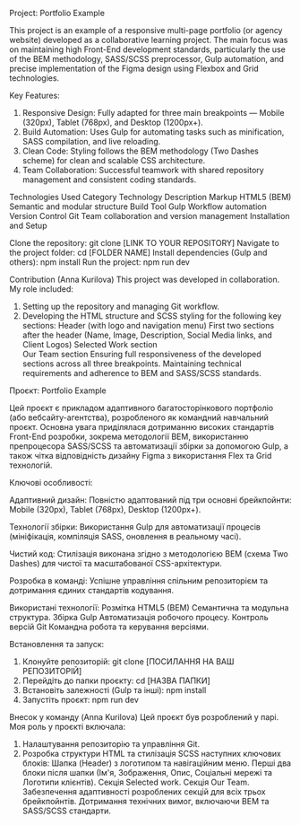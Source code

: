 Project: Portfolio Example

This project is an example of a responsive multi-page portfolio (or agency website) developed as a collaborative learning project. The main focus was on maintaining high Front-End development standards, particularly the use of the BEM methodology, SASS/SCSS preprocessor, Gulp automation, and precise implementation of the Figma design using Flexbox and Grid technologies.

Key Features:
1. Responsive Design: Fully adapted for three main breakpoints — Mobile (320px), Tablet (768px), and Desktop (1200px+).
2. Build Automation: Uses Gulp for automating tasks such as minification, SASS compilation, and live reloading.
3. Clean Code: Styling follows the BEM methodology (Two Dashes scheme) for clean and scalable CSS architecture.
4. Team Collaboration: Successful teamwork with shared repository management and consistent coding standards.

Technologies Used
Category	Technology	Description
Markup	HTML5 (BEM)	Semantic and modular structure
Build Tool	Gulp	Workflow automation
Version Control	Git	Team collaboration and version management
Installation and Setup

Clone the repository: git clone [LINK TO YOUR REPOSITORY]
Navigate to the project folder: cd [FOLDER NAME]
Install dependencies (Gulp and others): npm install
Run the project: npm run dev

Contribution (Anna Kurilova)
This project was developed in collaboration. My role included:
1. Setting up the repository and managing Git workflow.
2. Developing the HTML structure and SCSS styling for the following key sections:
    Header (with logo and navigation menu)
    First two sections after the header (Name, Image, Description, Social Media links, and Client Logos)
    Selected Work section   
    Our Team section
    Ensuring full responsiveness of the developed sections across all three breakpoints.
    Maintaining technical requirements and adherence to BEM and SASS/SCSS standards.


Проєкт: Portfolio Example

Цей проєкт є прикладом адаптивного багатосторінкового портфоліо (або вебсайту-агентства), розробленого як командний навчальний проєкт. Основна увага приділялася дотриманню високих стандартів Front-End розробки, зокрема методології BEM, використанню препроцесора SASS/SCSS та автоматизації збірки за допомогою Gulp, а також чітка відповідність дизайну Figma з використання Flex та Grid технологій.

Ключові особливості:

Адаптивний дизайн: Повністю адаптований під три основні брейкпойнти: Mobile (320px), Tablet (768px), Desktop (1200px+).

Технології збірки: Використання Gulp для автоматизації процесів (мініфікація, компіляція SASS, оновлення в реальному часі).

Чистий код: Стилізація виконана згідно з методологією BEM (схема Two Dashes) для чистої та масштабованої CSS-архітектури.

Розробка в команді: Успішне управління спільним репозиторієм та дотримання єдиних стандартів кодування.

Використані технології:
Розмітка	HTML5 (BEM)	Семантична та модульна структура.
Збірка	Gulp	Автоматизація робочого процесу.
Контроль версій	Git	Командна робота та керування версіями.

Встановлення та запуск:
1. Клонуйте репозиторій: git clone [ПОСИЛАННЯ НА ВАШ РЕПОЗИТОРІЙ]
2. Перейдіть до папки проєкту: cd [НАЗВА ПАПКИ]
3. Встановіть залежності (Gulp та інші): npm install
4. Запустіть проєкт: npm run dev

Внесок у команду (Anna Kurilova)
Цей проєкт був розроблений у парі. Моя роль у проєкті включала:
1. Налаштування репозиторію та управління Git.
2. Розробка структури HTML та стилізація SCSS наступних ключових блоків:
   Шапка (Header) з логотипом та навігаційним меню.
   Перші два блоки після шапки (Ім'я, Зображення, Опис, Соціальні мережі та Логотипи клієнтів).
   Секція Selected work.
   Секція Our Team.
   Забезпечення адаптивності розроблених секцій для всіх трьох брейкпойнтів.
   Дотримання технічних вимог, включаючи BEM та SASS/SCSS стандарти.



